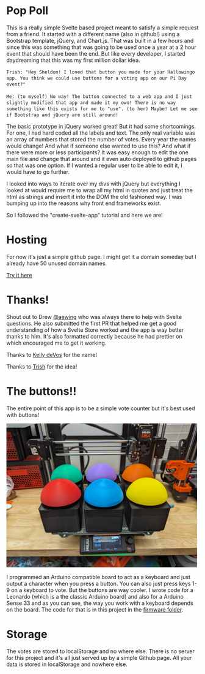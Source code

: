 # Pop Poll

This is a really simple Svelte based project meant to satisfy a simple request from a friend. It started with a different name (also in github!) using a Bootstrap template, jQuery, and Chart.js. That was built in a few hours and since this was something that was going to be used once a year at a 2 hour event that should have been the end. But like every developer, I started daydreaming that this was my first million dollar idea.

```
Trish: "Hey Sheldon! I loved that button you made for your Hallowingo app. You think we could use buttons for a voting app on our Pi Day event?"

Me: (to myself) No way! The button connected to a web app and I just slightly modified that app and made it my own! There is no way something like this exists for me to "use". (to her) Maybe! Let me see if Bootstrap and jQuery are still around!
```

The basic prototype in jQuery worked great! But it had some shortcomings. For one, I had hard coded all the labels and text. The only real variable was an array of numbers that stored the number of votes. Every year the names would change! And what if someone else wanted to use this? And what if there were more or less participants? It was easy enough to edit the one main file and change that around and it even auto deployed to github pages so that was one option. If I wanted a regular user to be able to edit it, I would have to go further.

I looked into ways to iterate over my divs with jQuery but everything I looked at would require me to wrap all my html in quotes and just treat the html as strings and insert it into the DOM the old fashioned way. I was bumping up into the reasons why front end frameworks exist.

So I followed the "create-svelte-app" tutorial and here we are!

# Hosting

For now it's just a simple github page. I might get it a domain someday but I already have 50 unused domain names.

[Try it here](https://tooshel.github.io/poppoll/)

# Thanks!

Shout out to Drew [@aewing](https://github.com/aewing) who was always there to help with Svelte questions. He also submitted the first PR that helped me get a good understanding of how a Svelte Store worked and the app is way better thanks to him. It's also formatted correctly because he had prettier on which encouraged me to get it working.

Thanks to [Kelly deVos](https://twitter.com/KdeVosAuthor) for the name!

Thanks to [Trish]() for the idea!

# The buttons!!

The entire point of this app is to be a simple vote counter but it's best used with buttons!

<img src="./buttons.jpg" width="500"/>

I programmed an Arduino compatible board to act as a keyboard and just output a character when you press a button. You can also just press keys 1-9 on a keyboard to vote. But the buttons are way cooler. I wrote code for a Leonardo (which is a the classic Arduino board) and also for a Arduino Sense 33 and as you can see, the way you work with a keyboard depends on the board. The code for that is in this project in the [firmware folder](https://github.com/tooshel/poppoll/firmware).

# Storage

The votes are stored to localStorage and no where else. There is no server for this project and it's all just served up by a simple Github page. All your data is stored in localStorage and nowhere else.
